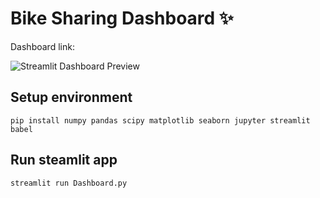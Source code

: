 # Bike Sharing Dashboard ✨
Dashboard link: 

![Streamlit Dashboard Preview](https://raw.githubusercontent.com/fadiyahsutopo/PythonAnalisisData/main/dashboard.png)

## Setup environment
```
pip install numpy pandas scipy matplotlib seaborn jupyter streamlit babel
```

## Run steamlit app
```
streamlit run Dashboard.py
```
